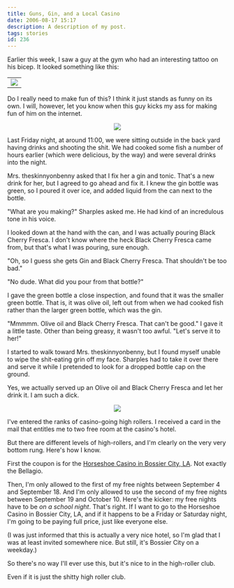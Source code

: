 ```yaml
---
title: Guns, Gin, and a Local Casino
date: 2006-08-17 15:17
description: A description of my post.
tags: stories
id: 236
---
```

Earlier this week, I saw a guy at the gym who had an interesting tattoo on his bicep.  It looked something like this:

<table cellpadding="2" align="center" width="100%"><tr><td width="100%" ><img src="/img/guns.jpg"></td></tr></table>

Do I really need to make fun of this?  I think it just stands as funny on its own.  I will, however, let you know when this guy kicks my ass for making fun of him on the internet.
<span class="spanEndPreview">&nbsp;</span>
<center><img src="/img/greenline.gif"></center>

Last Friday night, at around 11:00, we were sitting outside in the back yard having drinks and shooting the shit.  We had cooked some fish a number of hours earlier (which were delicious, by the way) and were several drinks into the night. 

Mrs. theskinnyonbenny asked that I fix her a gin and tonic.  That's a new drink for her, but I agreed to go ahead and fix it.  I knew the gin bottle was green, so I poured it over ice, and added liquid from the can next to the bottle.

"What are you making?" Sharples asked me.  He had kind of an incredulous tone in his voice.

I looked down at the hand with the can, and I was actually pouring Black Cherry Fresca.  I don't know where the heck Black Cherry Fresca came from, but that's what I was pouring, sure enough.

"Oh, so I guess she gets Gin and Black Cherry Fresca.  That shouldn't be too bad."

"No dude.  What did you pour from that bottle?"

I gave the green bottle a close inspection, and found that it was the smaller green bottle.  That is, it was olive oil, left out from when we had cooked fish rather than the larger green bottle, which was the gin.

"Mmmmm.  Olive oil and Black Cherry Fresca.  That can't be good."  I gave it a little taste.  Other than being greasy, it wasn't too awful.  "Let's serve it to her!"

I started to walk toward Mrs. theskinnyonbenny, but I found myself unable to wipe the shit-eating grin off my face.  Sharples had to take it over there and serve it while I pretended to look for a dropped bottle cap on the ground.

Yes, we actually served up an Olive oil and Black Cherry Fresca and let her drink it.  I am such a dick.

<center><img src="/img/greenline.gif"></center>

I've entered the ranks of casino-going high rollers.  I received a card in the mail that entitles me to two free room at the casino's hotel.

But there are different levels of high-rollers, and I'm clearly on the very very bottom rung.  Here's how I know.

First the coupon is for the <a href="http://www.harrahs.com/casinos/horseshoe-bossier-city/hotel-casino/property-home.shtml" target="_blank">Horseshoe Casino in Bossier City, LA</a>.  Not exactly the Bellagio.

Then, I'm only allowed to the first of my free nights between September 4 and September 18.  And I'm only allowed to use the second of my free nights between September 19 and October 10.  Here's the kicker:  my free nights have to be <i>on a school night</i>.  That's right.  If I want to go to the Horseshoe Casino in Bossier City, LA, and if it happens to be a Friday or Saturday night, I'm going to be paying full price, just like everyone else.

(I was just informed that this is actually a very nice hotel, so I'm glad that I was at least invited somewhere nice.  But still, it's Bossier City on a weekday.)

So there's no way I'll ever use this, but it's nice to in the high-roller club.  

Even if it is just the shitty high roller club.
